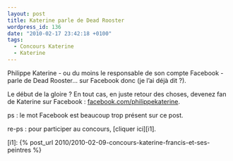 ```yaml
---
layout: post
title: Katerine parle de Dead Rooster
wordpress_id: 136
date: "2010-02-17 23:42:18 +0100"
tags:
  - Concours Katerine
  - Katerine
---
```


Philippe Katerine - ou du moins le responsable de son compte Facebook - parle de
Dead Rooster… sur Facebook donc (je l’ai déjà dit ?).

Le début de la gloire ? En tout cas, en juste retour des choses, devenez fan de
Katerine sur Facebook : [facebook.com/philippekaterine][1].

ps : le mot Facebook est beaucoup trop présent sur ce post.

re-ps : pour participer au concours, [cliquer ici][i1].

[i1]: {% post_url 2010/2010-02-09-concours-katerine-francis-et-ses-peintres %}

[1]: https://www.facebook.com/philippekaterine/posts/326676632800
